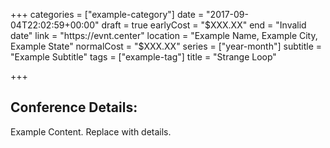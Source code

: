+++
categories = ["example-category"]
date = "2017-09-04T22:02:59+00:00"
draft = true
earlyCost = "$XXX.XX"
end = "Invalid date"
link = "https://evnt.center"
location = "Example Name, Example City, Example State"
normalCost = "$XXX.XX"
series = ["year-month"]
subtitle = "Example Subtitle"
tags = ["example-tag"]
title = "Strange Loop"

+++

## Conference Details: 

Example Content. Replace with details.
